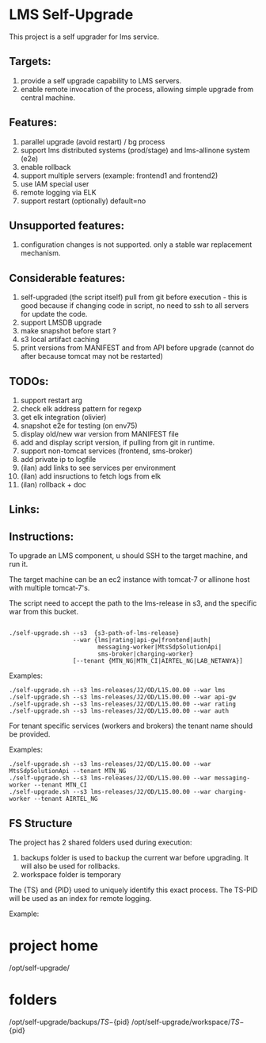 
# LMS Self-Upgrade
This project is a self upgrader for lms service.

## Targets:
1. provide a self upgrade capability to LMS servers.
2. enable remote invocation of the process, allowing simple upgrade from central machine.

## Features:
1. parallel upgrade (avoid restart) / bg process
2. support lms distributed systems (prod/stage) and lms-allinone system (e2e)
3. enable rollback
4. support multiple servers (example: frontend1 and frontend2)
5. use IAM special user
6. remote logging via ELK
7. support restart (optionally) default=no

## Unsupported features:
1. configuration changes is not supported. only a stable war replacement mechanism.

## Considerable features:
1. self-upgraded (the script itself) pull from git before execution - this is good because if changing code in script, no need to ssh to all servers for update the code.
2. support LMSDB upgrade
3. make snapshot before start ?
4. s3 local artifact caching
5. print versions from MANIFEST and from API before upgrade (cannot do after because tomcat may not be restarted)

## TODOs:
1. support restart arg
2. check elk address pattern for regexp
3. get elk integration (olivier)
4. snapshot e2e for testing (on env75)
5. display old/new war version from MANIFEST file
6. add and display script version, if pulling from git in runtime.
7. support non-tomcat services (frontend, sms-broker)
8. add private ip to logfile
9. (ilan) add links to see services per environment
10. (ilan) add insructions to fetch logs from elk
11. (ilan) rollback + doc 

## Links:
[elk example]: https://makeitnew.io/log-to-elasticsearch-using-curl-db8bf8ef2785

## Instructions:

To upgrade an LMS component, u should SSH to the target machine, and run it.

The target machine can be an ec2 instance with tomcat-7 or allinone host with multiple tomcat-7's.

The script need to accept the path to the lms-release in s3, and the specific war from this bucket.

```

./self-upgrade.sh --s3  {s3-path-of-lms-release} 
                  --war {lms|rating|api-gw|frontend|auth|
                         messaging-worker|MtsSdpSolutionApi|
                         sms-broker|charging-worker} 
                  [--tenant {MTN_NG|MTN_CI|AIRTEL_NG|LAB_NETANYA}]
```

Examples:


```
./self-upgrade.sh --s3 lms-releases/J2/OD/L15.00.00 --war lms
./self-upgrade.sh --s3 lms-releases/J2/OD/L15.00.00 --war api-gw
./self-upgrade.sh --s3 lms-releases/J2/OD/L15.00.00 --war rating
./self-upgrade.sh --s3 lms-releases/J2/OD/L15.00.00 --war auth

```

For tenant specific services (workers and brokers) the tenant name should be provided. 

Examples:


```
./self-upgrade.sh --s3 lms-releases/J2/OD/L15.00.00 --war MtsSdpSolutionApi --tenant MTN_NG
./self-upgrade.sh --s3 lms-releases/J2/OD/L15.00.00 --war messaging-worker --tenant MTN_CI
./self-upgrade.sh --s3 lms-releases/J2/OD/L15.00.00 --war charging-worker --tenant AIRTEL_NG
```


## FS Structure

The project has 2 shared folders used during execution:
1. backups folder is used to backup the current war before upgrading. It will also be used for rollbacks.
2. workspace folder is temporary

The {TS} and {PID} used to uniquely identify this exact process. The TS-PID will be used as an index for remote logging.

Example:

# project home
/opt/self-upgrade/

# folders
/opt/self-upgrade/backups/${TS}-${pid}
/opt/self-upgrade/workspace/${TS}-${pid}



